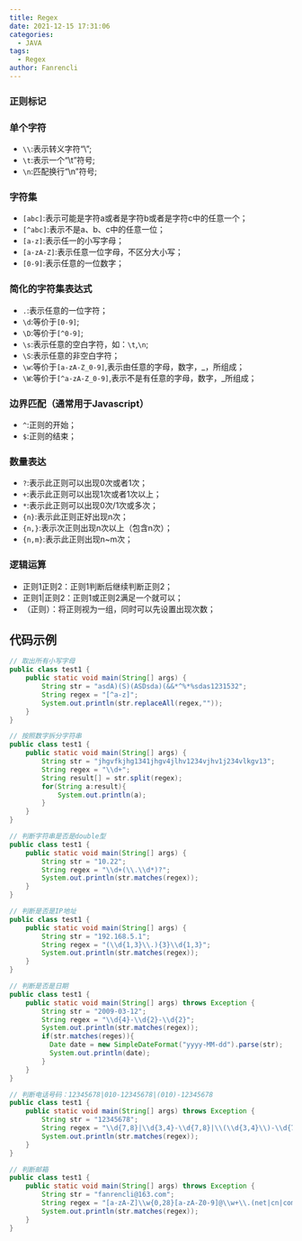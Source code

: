 ```yaml
---
title: Regex
date: 2021-12-15 17:31:06
categories:
  - JAVA
tags:
  - Regex
author: Fanrencli
---
```


### 正则标记

### 单个字符
-  `\\`:表示转义字符“\”;
-  `\t`:表示一个“\t”符号;
-  `\n`:匹配换行“\n”符号;
### 字符集
- `[abc]`:表示可能是字符a或者是字符b或者是字符c中的任意一个；
- `[^abc]`:表示不是a、b、c中的任意一位；
- `[a-z]`:表示任一的小写字母；
- `[a-zA-Z]`:表示任意一位字母，不区分大小写；
- `[0-9]`:表示任意的一位数字；
### 简化的字符集表达式
- `.`:表示任意的一位字符；
- `\d`:等价于`[0-9]`;
- `\D`:等价于`[^0-9]`;
- `\s`:表示任意的空白字符，如：`\t`,`\n`;
- `\S`:表示任意的非空白字符；
- `\w`:等价于`[a-zA-Z_0-9]`,表示由任意的字母，数字，_，所组成；
- `\W`:等价于`[^a-zA-Z_0-9]`,表示不是有任意的字母，数字，_所组成；
### 边界匹配（通常用于Javascript）
- `^`:正则的开始；
- `$`:正则的结束；
### 数量表达
- `?`:表示此正则可以出现0次或者1次；
- `+`:表示此正则可以出现1次或者1次以上；
- `*`:表示此正则可以出现0次/1次或多次；
- `{n}`:表示此正则正好出现n次；
- `{n,}`:表示次正则出现n次以上（包含n次）；
- `{n,m}`:表示此正则出现n~m次；
### 逻辑运算
- 正则1正则2：正则1判断后继续判断正则2；
- 正则1|正则2：正则1或正则2满足一个就可以；
- （正则）：将正则视为一组，同时可以先设置出现次数；

## 代码示例
```java
// 取出所有小写字母
public class test1 {
    public static void main(String[] args) {
        String str = "asdA)(S)(ASDsda)(&&*^%*%sdas1231532";
        String regex = "[^a-z]";
        System.out.println(str.replaceAll(regex,""));
    }
}

```
```java
// 按照数字拆分字符串
public class test1 {
    public static void main(String[] args) {
        String str = "jhgvfkjhg1341jhgv4jlhv1234vjhv1j234vlkgv13";
        String regex = "\\d+";
        String result[] = str.split(regex);
        for(String a:result){
            System.out.println(a);
        }
    }
}

```
```java
// 判断字符串是否是double型
public class test1 {
    public static void main(String[] args) {
        String str = "10.22";
        String regex = "\\d+(\\.\\d*)?";
        System.out.println(str.matches(regex));
    }
}

```
```java
// 判断是否是IP地址
public class test1 {
    public static void main(String[] args) {
        String str = "192.168.5.1";
        String regex = "(\\d{1,3}\\.){3}\\d{1,3}";
        System.out.println(str.matches(regex));
    }
}
```
```java
// 判断是否是日期
public class test1 {
    public static void main(String[] args) throws Exception {
        String str = "2009-03-12";
        String regex = "\\d{4}-\\d{2}-\\d{2}";
        System.out.println(str.matches(regex));
        if(str.matches(reges)){
          Date date = new SimpleDateFormat("yyyy-MM-dd").parse(str);
          System.out.println(date);
        }
    }
}
```
```java
// 判断电话号码：12345678|010-12345678|(010)-12345678
public class test1 {
    public static void main(String[] args) throws Exception {
        String str = "12345678";
        String regex = "\\d{7,8}|\\d{3,4}-\\d{7,8}|\\(\\d{3,4}\\)-\\d{7,8}";
        System.out.println(str.matches(regex));
    }
}
```
```java
// 判断邮箱
public class test1 {
    public static void main(String[] args) throws Exception {
        String str = "fanrencli@163.com";
        String regex = "[a-zA-Z]\\w{0,28}[a-zA-Z0-9]@\\w+\\.(net|cn|com\\.cn|com)";
        System.out.println(str.matches(regex));
    }
}

```